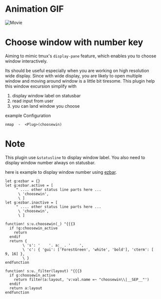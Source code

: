 # Animation GIF

![Movie](http://gifzo.net/fko2nB8V2R.gif)

# Choose window with number key
Aiming to mimic tmux's `display-pane` feature, which enables you to choose window interactively.

Its should be useful especially when you are working on high resolution wide display.
Since with wide display, you are likely to open multiple window and moving around window is a little bit tiresome.
This plugin help this window excursion simplify with

1. display window label on statusbar
2. read input from user
3. you can land window you choose

example Configuration
```Vim
nmap  -  <Plug>(choosewin)
```

# Note
This plugin use `&statusline` to display window label.
You also need to display window number always on statusbar.

here is example to display window number using [ezbar](https://github.com/t9md/vim-ezbar).

```Vim
let g:ezbar = {}
let g:ezbar.active = [
     " .... other status line parts here ...
      \ 'choosewin',
      \ ]
let g:ezbar.inactive = [
     " .... other status line parts here ...
      \ 'choosewin',
      \ ]

function! s:u.choosewin(_) "{{{3
  if !g:choosewin_active
    return
  endif
  return {
        \ 's': '    '. a:_ . '    ',
        \ 'c': { 'gui': ['ForestGreen', 'white', 'bold'], 'cterm': [ 9, 16] },
        \ }
endfunction

function! s:u._filter(layout) "{{{3
  if g:choosewin_active
    return filter(a:layout, 'v:val.name =~ "choosewin\\|__SEP__"')
  endif
  return a:layout
endfunction
```
